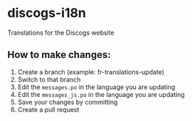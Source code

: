 discogs-i18n
============

Translations for the Discogs website

## How to make changes:

1. Create a branch (example: fr-translations-update)
2. Switch to that branch
3. Edit the `messages.po` in the language you are updating
3. Edit the `messages_js.po` in the language you are updating
4. Save your changes by committing
5. Create a pull request
